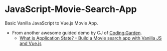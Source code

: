 # JavaScript-Movie-Search-App

Basic Vanilla JavaScript to Vue.js Movie App.

- From another awesome guided demo by CJ of [Coding.Garden](http://Coding.Garden).
  - [What is Application State? - Build a Movie search app with Vanilla JS and Vue.js](https://www.youtube.com/watch?v=7ilYJAG-_Ug)
